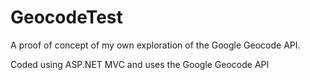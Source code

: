 # GeocodeTest
A proof of concept of my own exploration of the Google Geocode API.

Coded using ASP.NET MVC and uses the Google Geocode API
